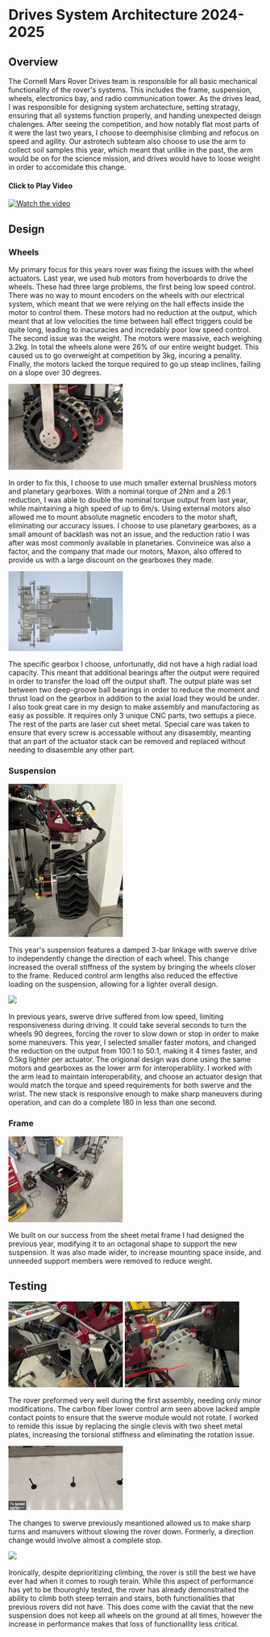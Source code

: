 # Drives System Architecture 2024-2025 #

## Overview ##
The Cornell Mars Rover Drives team is responsible for all basic mechanical functionality of the rover's 
systems. This includes the frame, suspension, wheels, electronics bay, and radio communication tower. 
As the drives lead, I was responsible for designing system archatecture, setting stratagy, ensuring that 
all systems function properly, and handing unexpected deisgn chalenges. After seeing the competition, and 
how notably flat most parts of it were the last two years, I choose to deemphisise climbing and refocus on
speed and agility. Our astrotech subteam also choose to use the arm to collect soil samples this year, which
meant that unlike in the past, the arm would be on for the science mission, and drives would have to loose 
weight in order to accomidate this change.

#### Click to Play Video ####
[![Watch the video](https://img.youtube.com/vi/HoFIuPtQGmM/0.jpg)](https://www.youtube.com/watch?v=HoFIuPtQGmM)

## Design ##

### Wheels ###

My primary focus for this years rover was fixing the issues with the wheel actuators. Last year, we used 
hub motors from hoverboards to drive the wheels. These had three large problems, the first being low speed 
control. There was no way to mount encoders on the wheels with our electrical system, which meant that we
were relying on the hall effects inside the motor to control them. These motors had no reduction at the 
output, which meant that at low velocities the time between hall effect triggers could be quite long, leading 
to inacuracies and incredably poor low speed control. The second issue was the weight. The motors were
massive, each weighing 3.2kg. In total the wheels alone were 26% of our entire weight budget. This caused
us to go overweight at competition by 3kg, incuring a penality. Finally, the motors lacked the torque 
required to go up steap inclines, failing on a slope over 30 degrees.

<img src="/images/Wheel.jpg" width="45%"/>

In order to fix this, I choose to use much smaller external brushless motors and planetary gearboxes. 
With a nominal torque of 2Nm and a 26:1 reduction, I was able to double the nominal torque output from 
last year, while maintaining a high speed of up to 6m/s. Using external motors also allowed me to mount 
absolute magnetic encoders to the motor shaft, eliminating our accuracy issues. I choose to use planetary
gearboxes, as a small amount of backlash was not an issue, and the reduction ratio I was after was most 
commonly available in planetaries. Convineice was also a factor, and the company that made our motors,
Maxon, also offered to provide us with a large discount on the gearboxes they made.

<img src="/images/Wheel actuators.png" width="45%"/>

The specific gearbox I choose, unfortunatly, did not have a high radial load capacity. This meant that 
additional bearings after the output were required in order to transfer the load off the output shaft. 
The output plate was set between two deep-groove ball bearings in order to reduce the moment and thrust 
load on the gearbox in addition to the axial load they would be under. I also took great care in my 
design to make assembly and manufactoring as easy as possible. It requires only 3 unique CNC parts, two 
settups a piece. The rest of the parts are laser cut sheet metal. Special care was taken to ensure that 
every screw is accessable without any disasembly, meanting that an part of the actuator stack can be removed
and replaced without needing to disasemble any other part. 

### Suspension ###

<img src="/images/PXL_20250221_224831193 (1).jpg" width="45%"/>

This year's suspension features a damped 3-bar linkage with swerve drive to independently change the
direction of each wheel. This change increased the overall stiffness of the system by bringing the 
wheels closer to the frame. Reduced control arm lengths also reduced the effective loading on the 
suspension, allowing for a lighter overall design.

<img src="/images/SwerveMoving.gif" width="45%"/>

In previous years, swerve drive suffered from low speed, limiting responsiveness during driving. It 
could take several seconds to turn the wheels 90 degrees, forcing the rover to slow down or stop in 
order to make some maneuvers. This year, I selected smaller faster motors, and changed the reduction
on the output from 100:1 to 50:1, making it 4 times faster, and 0.5kg lighter per actuator. The origional 
design was done using the same motors and gearboxes as the lower arm for interoperabliity. I worked with the 
arm lead to maintain interoperability, and choose an actuator design that would match the torque and 
speed requirements for both swerve and the wrist. The new stack is responsive enough to make sharp maneuvers 
during operation, and can do a complete 180 in less than one second.

### Frame ###

<img src="/images/Drives chassis.jpg" width="45%"/>

We built on our success from the sheet metal frame I had designed the previous year, modifying it to an 
octagonal shape to support the new suspension. It was also made wider, to increase mounting space inside, 
and unneeded support members were removed to reduce weight. 


## Testing ##

<p float="left">
  <img src="/images/CF Link.jpg" width="45%" />
  <img src="/images/sheet metal link.jpg" width="45%" />
</p>

The rover preformed very well during the first assembly, needing only minor modifications. The carbon fiber 
lower control arm seen above lacked ample contact points to ensure that the swerve module would not rotate. 
I worked to remide this issue by replacing the single clevis with two sheet metal plates, increasing the 
torsional stiffness and eliminating the rotation issue. 

<img src="/images/slallum.gif" width="45%"/>

The changes to swerve previously meantioned allowed us to make sharp turns and manuvers without slowing the 
rover down. Formerly, a direction change would involve almost a complete stop.

<img src="/images/Hill Climb.gif" width="45%"/>

Ironically, despite deprioritizing climbing, the rover is still the best we have ever had when it comes to
rough terain. While this aspect of performance has yet to be thouroghly tested, the rover has already demonstraited 
the ability to climb both steep terrain and stairs, both functionalities that previous rovers did not have. 
This does come with the caviat that the new suspension does not keep all wheels on the ground at all times, however 
the increase in performance makes that loss of functionallity less critical.








